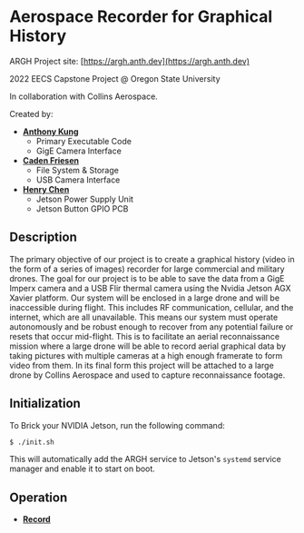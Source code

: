 # Aerospace Recorder for Graphical History

ARGH Project site: [https://argh.anth.dev](https://argh.anth.dev)

2022 EECS Capstone Project @ Oregon State University

In collaboration with Collins Aerospace.

Created by:

- [**Anthony Kung**](https://anthonykung.com)
  - Primary Executable Code
  - GigE Camera Interface
- [**Caden Friesen**]()
  - File System & Storage
  - USB Camera Interface
- [**Henry Chen**]()
  - Jetson Power Supply Unit
  - Jetson Button GPIO PCB

## Description

The primary objective of our project is to create a graphical history (video in the form of a series of images) recorder for large commercial and military drones. The goal for our project is to be able to save the data from a GigE Imperx camera and a USB Flir thermal camera using the Nvidia Jetson AGX Xavier platform. Our system will be enclosed in a large drone and will be inaccessible during flight. This includes RF communication, cellular, and the internet, which are all unavailable. This means our system must operate autonomously and be robust enough to recover from any potential failure or resets that occur mid-flight. This is to facilitate an aerial reconnaissance mission where a large drone will be able to record aerial graphical data by taking pictures with multiple cameras at a high enough framerate to form video from them. In its final form this project will be attached to a large drone by Collins Aerospace and used to capture reconnaissance footage.

## Initialization

To Brick your NVIDIA Jetson, run the following command:

```bash
$ ./init.sh
```

This will automatically add the ARGH service to Jetson's `systemd` service manager and enable it to start on boot.

## Operation

  - [**Record**](#record)
